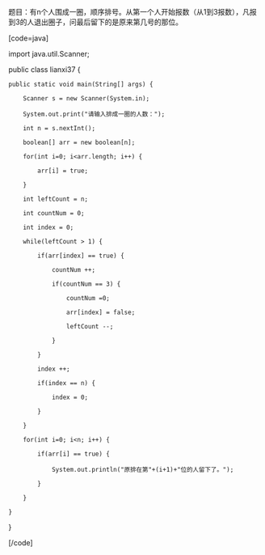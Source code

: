 题目：有n个人围成一圈，顺序排号。从第一个人开始报数（从1到3报数），凡报到3的人退出圈子，问最后留下的是原来第几号的那位。 
[code=java]  
import java.util.Scanner;
public class lianxi37 {
	public static void main(String[] args) {
		Scanner s = new Scanner(System.in);
		System.out.print("请输入排成一圈的人数：");
		int n = s.nextInt();
		boolean[] arr = new boolean[n];
		for(int i=0; i<arr.length; i++) {
			arr[i] = true;
		}
		int leftCount = n;
		int countNum = 0;
		int index = 0;
		while(leftCount > 1) {
			if(arr[index] == true) {
				countNum ++; 
				if(countNum == 3) {
					countNum =0;
					arr[index] = false;
					leftCount --;
				}
			}
			index ++;
			if(index == n) {
				index = 0;
			}
		}
		for(int i=0; i<n; i++) {
			if(arr[i] == true) {
				System.out.println("原排在第"+(i+1)+"位的人留下了。");
			}
		}
	}
}
[/code]